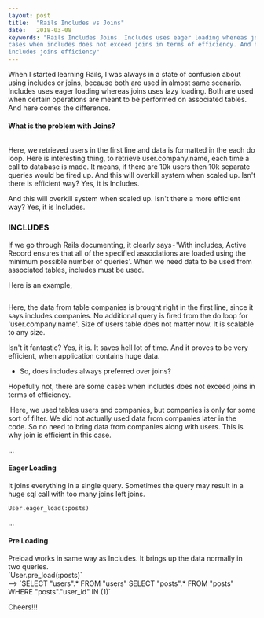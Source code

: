 ```yaml
---
layout: post
title:  "Rails Includes vs Joins"
date:   2018-03-08
keywords: "Rails Includes Joins. Includes uses eager loading whereas joins uses lazy loading. there are some 
cases when includes does not exceed joins in terms of efficiency. And here comes the difference. rails github gryffindor learning
includes joins efficiency"
---
```


When I started learning Rails, I was always in a state of confusion about using includes or joins,
because both are used in almost same scenario. Includes uses eager loading whereas joins uses lazy 
loading. Both are used when certain operations are meant to be performed on associated tables. And 
here comes the difference.


<h4>What is the problem with Joins?</h4>

<img src="{{ '/assets/img/joins_all.png' | prepend: site.baseurl }}" alt="">

Here, we retrieved users in the first line and data is formatted in the each do loop. Here is interesting thing, to retrieve user.company.name, each time a call to database is made. It means, if there are 10k users then 10k separate queries would be fired up.
And this will overkill system when scaled up. Isn't there is efficient way? Yes, it is Includes.

And this will overkill system when scaled up. Isn't there a more efficient way? Yes, it is Includes.

<h3>INCLUDES</h3>
If we go through Rails documenting, it clearly says - 'With includes, Active Record ensures that all of the
specified associations are loaded using the minimum possible number of queries'. When we need data to be used
from associated tables, includes must be used.

Here is an example,

<img src="{{ '/assets/img/includes.png' | prepend: site.baseurl }}" alt="">

Here, the data from table companies is brought right in the first line, since it says includes companies.
No additional query is fired from the do loop for 'user.company.name'. Size of users table does not matter now.
It is scalable to any size.

Isn't it fantastic? Yes, it is. It saves hell lot of time. And it proves to be very efficient, when application
contains huge data.

- So, does includes always preferred over joins?

Hopefully not, there are some cases when includes does not exceed joins in terms of efficiency.

<img src="{{ '/assets/img/includes_3.png' | prepend: site.baseurl }}" alt="">
Here, we used tables users and companies, but companies is only for some sort of filter. We did not actually 
used data from companies later in the code. So no need to bring data from companies along with users. This is
 why join is efficient in this case.

...


<h4>Eager Loading</h4>
It joins everything in a single query. Sometimes the query may result in a huge sql call with too many joins 
left joins.

`User.eager_load(:posts)`<br>

...


<h4>Pre Loading</h4>
Preload works in same way as Includes. It brings up the data normally in two queries.<br>
`User.pre_load(:posts)`<br>
--> `SELECT "users".* FROM "users"
 SELECT "posts".* FROM "posts"  WHERE "posts"."user_id" IN (1)` 


Cheers!!!
